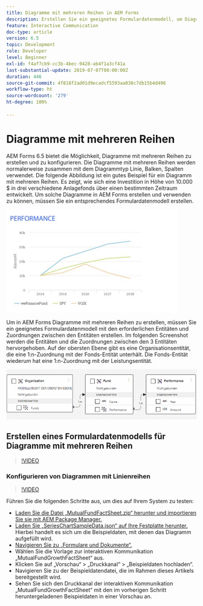 ```yaml
---
title: Diagramme mit mehreren Reihen in AEM Forms
description: Erstellen Sie ein geeignetes Formulardatenmodell, um Diagramme mit mehreren Reihen in Druck- und Web-Kanaldokumenten zu erstellen.
feature: Interactive Communication
doc-type: article
version: 6.5
topic: Development
role: Developer
level: Beginner
exl-id: f4af7cb9-cc3b-4bec-9428-ab4f1a3cf41a
last-substantial-update: 2019-07-07T00:00:00Z
duration: 446
source-git-commit: 4f818f2ad01d9ecadcf5593aa038c7db15b4d496
workflow-type: ht
source-wordcount: '279'
ht-degree: 100%

---
```


# Diagramme mit mehreren Reihen

AEM Forms 6.5 bietet die Möglichkeit, Diagramme mit mehreren Reihen zu erstellen und zu konfigurieren. Die Diagramme mit mehreren Reihen werden normalerweise zusammen mit dem Diagrammtyp Linie, Balken, Spalten verwendet. Die folgende Abbildung ist ein gutes Beispiel für ein Diagramm mit mehreren Reihen. Es zeigt, wie sich eine Investition in Höhe von 10.000 $ in drei verschiedene Anlagefonds über einen bestimmten Zeitraum entwickelt. Um solche Diagramme in AEM Forms erstellen und verwenden zu können, müssen Sie ein entsprechendes Formulardatenmodell erstellen.

![Diagramm mit mehreren Reihen](assets/series_charts.png)

Um in AEM Forms Diagramme mit mehreren Reihen zu erstellen, müssen Sie ein geeignetes Formulardatenmodell mit den erforderlichen Entitäten und Zuordnungen zwischen den Entitäten erstellen. Im folgenden Screenshot werden die Entitäten und die Zuordnungen zwischen den 3 Entitäten hervorgehoben. Auf der obersten Ebene gibt es eine Organisationsentität, die eine 1:n-Zuordnung mit der Fonds-Entität unterhält. Die Fonds-Entität wiederum hat eine 1:n-Zuordnung mit der Leistungsentität.

![Formulardatenmodell](assets/form_data_model.png)

## Erstellen eines Formulardatenmodells für Diagramme mit mehreren Reihen

>[!VIDEO](https://video.tv.adobe.com/v/26352?quality=12&learn=on)

### Konfigurieren von Diagrammen mit Linienreihen

>[!VIDEO](https://video.tv.adobe.com/v/26353?quality=12&learn=on)

Führen Sie die folgenden Schritte aus, um dies auf Ihrem System zu testen:

* [Laden Sie die Datei „MutualFundFactSheet.zip“ herunter und importieren Sie sie mit AEM Package Manager.](assets/mutualfundfactsheet.zip)
* [Laden Sie „SeriesChartSampleData.json“ auf Ihre Festplatte herunter.](assets/serieschartsampledata.json) Hierbei handelt es sich um die Beispieldaten, mit denen das Diagramm aufgefüllt wird.
* [Navigieren Sie zu „Formulare und Dokumente“.](http://localhost:4502/aem/forms.html/content/dam/formsanddocuments)
* Wählen Sie die Vorlage zur interaktiven Kommunikation „MutualFundGrowthFactSheet“ aus.
* Klicken Sie auf „Vorschau“ > „Druckkanal“ > „Beispieldaten hochladen“.
* Navigieren Sie zu der Beispieldatendatei, die im Rahmen dieses Artikels bereitgestellt wird.
* Sehen Sie sich den Druckkanal der interaktiven Kommunikation „MutualFundGrowthFactSheet“ mit den im vorherigen Schritt heruntergeladenen Beispieldaten in einer Vorschau an.
